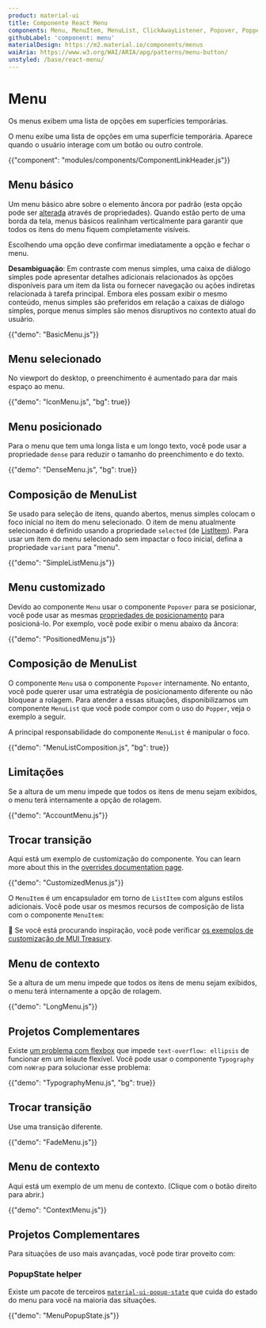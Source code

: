 ```yaml
---
product: material-ui
title: Componente React Menu
components: Menu, MenuItem, MenuList, ClickAwayListener, Popover, Popper
githubLabel: 'component: menu'
materialDesign: https://m2.material.io/components/menus
waiAria: https://www.w3.org/WAI/ARIA/apg/patterns/menu-button/
unstyled: /base/react-menu/
---
```


# Menu

<p class="description">Os menus exibem uma lista de opções em superfícies temporárias.</p>

O menu exibe uma lista de opções em uma superfície temporária. Aparece quando o usuário interage com um botão ou outro controle.

{{"component": "modules/components/ComponentLinkHeader.js"}}

## Menu básico

Um menu básico abre sobre o elemento âncora por padrão (esta opção pode ser [alterada](#menu-positioning) através de propriedades). Quando estão perto de uma borda da tela, menus básicos realinham verticalmente para garantir que todos os itens do menu fiquem completamente visíveis.

Escolhendo uma opção deve confirmar imediatamente a opção e fechar o menu.

**Desambiguação**: Em contraste com menus simples, uma caixa de diálogo simples pode apresentar detalhes adicionais relacionados às opções disponíveis para um item da lista ou fornecer navegação ou ações indiretas relacionada à tarefa principal. Embora eles possam exibir o mesmo conteúdo, menus simples são preferidos em relação a caixas de diálogo simples, porque menus simples são menos disruptivos no contexto atual do usuário.

{{"demo": "BasicMenu.js"}}

## Menu selecionado

No viewport do desktop, o preenchimento é aumentado para dar mais espaço ao menu.

{{"demo": "IconMenu.js", "bg": true}}

## Menu posicionado

Para o menu que tem uma longa lista e um longo texto, você pode usar a propriedade `dense` para reduzir o tamanho do preenchimento e do texto.

{{"demo": "DenseMenu.js", "bg": true}}

## Composição de MenuList

Se usado para seleção de itens, quando abertos, menus simples colocam o foco inicial no item do menu selecionado. O item de menu atualmente selecionado é definido usando a propriedade `selected` (de [ListItem](/api/list-item/)). Para usar um item do menu selecionado sem impactar o foco inicial, defina a propriedade `variant` para "menu".

{{"demo": "SimpleListMenu.js"}}

## Menu customizado

Devido ao componente `Menu` usar o componente `Popover` para se posicionar, você pode usar as mesmas [propriedades de posicionamento](/components/popover/#anchor-playground) para posicioná-lo. Por exemplo, você pode exibir o menu abaixo da âncora:

{{"demo": "PositionedMenu.js"}}

## Composição de MenuList

O componente `Menu` usa o componente `Popover` internamente. No entanto, você pode querer usar uma estratégia de posicionamento diferente ou não bloquear a rolagem. Para atender a essas situações, disponibilizamos um componente `MenuList` que você pode compor com o uso do `Popper`, veja o exemplo a seguir.

A principal responsabilidade do componente `MenuList` é manipular o foco.

{{"demo": "MenuListComposition.js", "bg": true}}

## Limitações

Se a altura de um menu impede que todos os itens de menu sejam exibidos, o menu terá internamente a opção de rolagem.

{{"demo": "AccountMenu.js"}}

## Trocar transição

Aqui está um exemplo de customização do componente. You can learn more about this in the [overrides documentation page](/material-ui/customization/how-to-customize/).

{{"demo": "CustomizedMenus.js"}}

O `MenuItem` é um encapsulador em torno de `ListItem` com alguns estilos adicionais. Você pode usar os mesmos recursos de composição de lista com o componente `MenuItem`:

🎨 Se você está procurando inspiração, você pode verificar [os exemplos de customização de MUI Treasury](https://mui-treasury.com/styles/menu/).

## Menu de contexto

Se a altura de um menu impede que todos os itens de menu sejam exibidos, o menu terá internamente a opção de rolagem.

{{"demo": "LongMenu.js"}}

## Projetos Complementares

Existe [um problema com flexbox](https://bugs.chromium.org/p/chromium/issues/detail?id=327437) que impede `text-overflow: ellipsis` de funcionar em um leiaute flexível. Você pode usar o componente `Typography` com `noWrap` para solucionar esse problema:

{{"demo": "TypographyMenu.js", "bg": true}}

## Trocar transição

Use uma transição diferente.

{{"demo": "FadeMenu.js"}}

## Menu de contexto

Aqui está um exemplo de um menu de contexto. (Clique com o botão direito para abrir.)

{{"demo": "ContextMenu.js"}}

## Projetos Complementares

Para situações de uso mais avançadas, você pode tirar proveito com:

### PopupState helper

Existe um pacote de terceiros [`material-ui-popup-state`](https://github.com/jcoreio/material-ui-popup-state) que cuida do estado do menu para você na maioria das situações.

{{"demo": "MenuPopupState.js"}}
